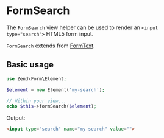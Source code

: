 # FormSearch

The `FormSearch` view helper can be used to render an `<input type="search">`
HTML5 form input.

`FormSearch` extends from [FormText](form-text.md).

## Basic usage

```php
use Zend\Form\Element;

$element = new Element('my-search');

// Within your view...
echo $this->formSearch($element);
```

Output:

```html
<input type="search" name="my-search" value="">
```
